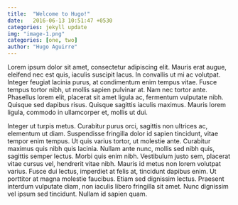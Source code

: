 ```yaml
---
title:  "Welcome to Hugo!"
date:   2016-06-13 10:51:47 +0530
categories: jekyll update
img: "image-1.png"
categories: [one, two]
author: "Hugo Aguirre"
---
```


Lorem ipsum dolor sit amet, consectetur adipiscing elit. Mauris erat augue, eleifend nec est quis, iaculis suscipit lacus. In convallis ut mi ac volutpat. Integer feugiat lacinia purus, at condimentum enim tempus vitae. Fusce tempus tortor nibh, ut mollis sapien pulvinar at. Nam nec tortor ante. Phasellus lorem elit, placerat sit amet ligula ac, fermentum vulputate nibh. Quisque sed dapibus risus. Quisque sagittis iaculis maximus. Mauris lorem ligula, commodo in ullamcorper et, mollis ut dui.

Integer ut turpis metus. Curabitur purus orci, sagittis non ultrices ac, elementum ut diam. Suspendisse fringilla dolor id sapien tincidunt, vitae tempor enim tempus. Ut quis varius tortor, ut molestie ante. Curabitur maximus quis nibh quis lacinia. Nullam ante nunc, mollis sed nibh quis, sagittis semper lectus. Morbi quis enim nibh. Vestibulum justo sem, placerat vitae cursus vel, hendrerit vitae nibh. Mauris id metus non lorem volutpat varius. Fusce dui lectus, imperdiet at felis at, tincidunt dapibus enim. Ut porttitor at magna molestie faucibus. Etiam sed dignissim lectus. Praesent interdum vulputate diam, non iaculis libero fringilla sit amet. Nunc dignissim vel ipsum sed tincidunt. Nullam id sapien quam.